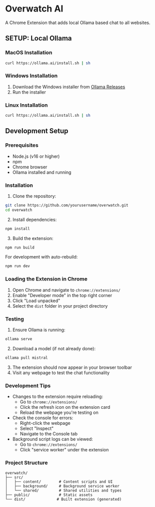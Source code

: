 # Overwatch AI
A Chrome Extension that adds local Ollama based chat to all websites.

## SETUP: Local Ollama

### MacOS Installation
```bash
curl https://ollama.ai/install.sh | sh
```

### Windows Installation
1. Download the Windows installer from [Ollama Releases](https://github.com/ollama/ollama/releases)
2. Run the installer

### Linux Installation
```bash
curl https://ollama.ai/install.sh | sh
```

## Development Setup

### Prerequisites
- Node.js (v16 or higher)
- npm
- Chrome browser
- Ollama installed and running

### Installation
1. Clone the repository:
```bash
git clone https://github.com/yourusername/overwatch.git
cd overwatch
```

2. Install dependencies:
```bash
npm install
```

3. Build the extension:
```bash
npm run build
```

For development with auto-rebuild:
```bash
npm run dev
```

### Loading the Extension in Chrome
1. Open Chrome and navigate to `chrome://extensions/`
2. Enable "Developer mode" in the top right corner
3. Click "Load unpacked"
4. Select the `dist` folder in your project directory

### Testing
1. Ensure Ollama is running:
```bash
ollama serve
```

2. Download a model (if not already done):
```bash
ollama pull mistral
```

3. The extension should now appear in your browser toolbar
4. Visit any webpage to test the chat functionality

### Development Tips
- Changes to the extension require reloading:
  - Go to `chrome://extensions/`
  - Click the refresh icon on the extension card
  - Reload the webpage you're testing on
- Check the console for errors:
  - Right-click the webpage
  - Select "Inspect"
  - Navigate to the Console tab
- Background script logs can be viewed:
  - Go to `chrome://extensions/`
  - Click "service worker" under the extension

### Project Structure
```plaintext
overwatch/
├── src/
│   ├── content/        # Content scripts and UI
│   ├── background/     # Background service worker
│   └── shared/         # Shared utilities and types
├── public/             # Static assets
└── dist/              # Built extension (generated)
```